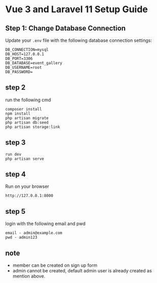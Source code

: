 
# Vue 3 and Laravel 11 Setup Guide

## Step 1: Change Database Connection

Update your `.env` file with the following database connection settings:

```env
DB_CONNECTION=mysql
DB_HOST=127.0.0.1
DB_PORT=3306
DB_DATABASE=event_gallery
DB_USERNAME=root
DB_PASSWORD=
```

## step 2
run the following cmd

```
composer install
npm install
php artisan migrate
php artisan db:seed
php artisan storage:link
```

## step 3
```
run dev
php artisan serve
```

## step 4
Run on your browser
```
http://127.0.0.1:8000
```

## step 5

login with the following email and pwd
```
email - admin@example.com
pwd - admin123
```

## note ##
* member can be created on sign up form
* admin cannot be created, default admin user is already created as mention above.